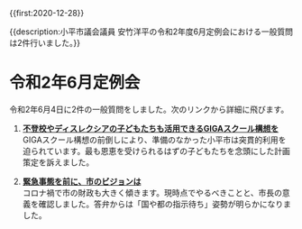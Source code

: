 {{first:2020-12-28}}

{{description:小平市議会議員 安竹洋平の令和2年度6月定例会における一般質問は2件行いました。}}

# 令和2年6月定例会

令和2年6月4日に2件の一般質問をしました。次のリンクから詳細に飛びます。

1. **[不登校やディスレクシアの子どもたちも活用できるGIGAスクール構想を](./1-giga-school-dyslexia.md)**  
GIGAスクール構想の前倒しにより、準備のなかった小平市は突貫的利用を迫られています。最も恩恵を受けられるはずの子どもたちを念頭にした計画策定を訴えました。

1. **[緊急事態を前に、市のビジョンは](./2-kinkyu-vision.md)**  
コロナ禍で市の財政も大きく傾きます。現時点でやるべきことと、市長の意義を確認しました。答弁からは「国や都の指示待ち」姿勢が明らかになりました。